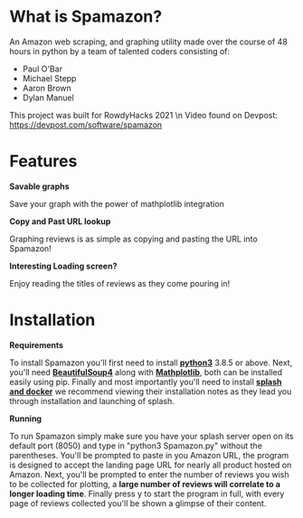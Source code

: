 # What is Spamazon?
An Amazon web scraping, and graphing utility made over the course of 48 hours in python by a team of talented coders consisting of:
- Paul O'Bar 
- Michael Stepp
- Aaron Brown
- Dylan Manuel

This project was built for RowdyHacks 2021 \n
Video found on Devpost: https://devpost.com/software/spamazon


# Features

**Savable graphs**

Save your graph with the power of mathplotlib integration

**Copy and Past URL lookup**

Graphing reviews is as simple as copying and pasting the URL into Spamazon!

**Interesting Loading screen?**

Enjoy reading the titles of reviews as they come pouring in!

# Installation

**Requirements**

To install Spamazon you'll first need to install [**python3**](https://www.python.org/downloads/) 3.8.5 or above. Next, you'll need [**BeautifulSoup4**](https://pypi.org/project/beautifulsoup4/) along with [**Mathplotlib**](https://matplotlib.org/stable/users/installing.html), both can be installed easily using pip. Finally and most importantly you'll need to install [**splash and docker**](https://splash.readthedocs.io/en/stable/) we recommend viewing their installation notes as they lead you through installation and launching of splash.

**Running**

To run Spamazon simply make sure you have your splash server open on its default port (8050) and type in "python3 Spamazon.py" without the parentheses. You'll be prompted to paste in you Amazon URL, the program is designed to accept the landing page URL for nearly all product hosted on Amazon. Next, you'll be prompted to enter the number of reviews you wish to be collected for plotting, a **large number of reviews will correlate to a longer loading time**. Finally press y to start the program in full, with every page of reviews collected you'll be shown a glimpse of their content.



